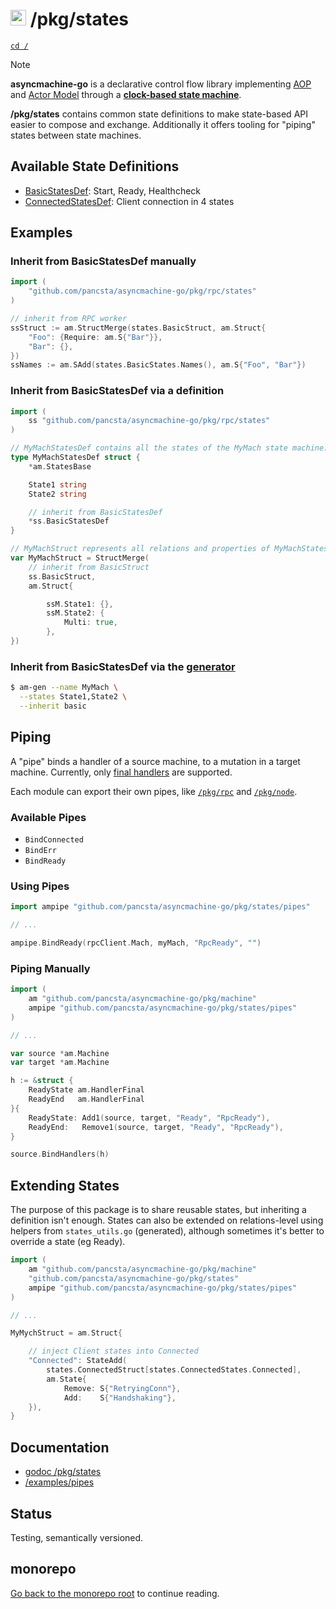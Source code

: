 # <img src="https://pancsta.github.io/assets/asyncmachine-go/logo.png" height="25"/> /pkg/states

[`cd /`](/README.md)

> [!NOTE]
> **asyncmachine-go** is a declarative control flow library implementing [AOP](https://en.wikipedia.org/wiki/Aspect-oriented_programming)
> and [Actor Model](https://en.wikipedia.org/wiki/Actor_model) through a **[clock-based state machine](/pkg/machine/README.md)**.

**/pkg/states** contains common state definitions to make state-based API easier to compose and exchange. Additionally it
offers tooling for "piping" states between state machines.

## Available State Definitions

- [BasicStatesDef](/pkg/states/ss_basic.go): Start, Ready, Healthcheck
- [ConnectedStatesDef](/pkg/states/ss_connected.go): Client connection in 4 states

## Examples

### Inherit from BasicStatesDef manually

```go
import (
    "github.com/pancsta/asyncmachine-go/pkg/rpc/states"
)

// inherit from RPC worker
ssStruct := am.StructMerge(states.BasicStruct, am.Struct{
    "Foo": {Require: am.S{"Bar"}},
    "Bar": {},
})
ssNames := am.SAdd(states.BasicStates.Names(), am.S{"Foo", "Bar"})
```

### Inherit from BasicStatesDef via a definition

```go
import (
    ss "github.com/pancsta/asyncmachine-go/pkg/rpc/states"
)

// MyMachStatesDef contains all the states of the MyMach state machine.
type MyMachStatesDef struct {
    *am.StatesBase

    State1 string
    State2 string

    // inherit from BasicStatesDef
    *ss.BasicStatesDef
}

// MyMachStruct represents all relations and properties of MyMachStates.
var MyMachStruct = StructMerge(
    // inherit from BasicStruct
    ss.BasicStruct,
    am.Struct{

        ssM.State1: {},
        ssM.State2: {
            Multi: true,
        },
})
```

### Inherit from BasicStatesDef via the [generator](/tools/cmd/am-gen/README.md)

```bash
$ am-gen --name MyMach \
  --states State1,State2 \
  --inherit basic
```

## Piping

A "pipe" binds a handler of a source machine, to a mutation in a target machine. Currently, only [final handlers](/docs/manual.md#final-handlers)
are supported.

Each module can export their own pipes, like [`/pkg/rpc`](/pkg/rpc) and [`/pkg/node`](/pkg/node).

### Available Pipes

- `BindConnected`
- `BindErr`
- `BindReady`

### Using Pipes

```go
import ampipe "github.com/pancsta/asyncmachine-go/pkg/states/pipes"

// ...

ampipe.BindReady(rpcClient.Mach, myMach, "RpcReady", "")
```

### Piping Manually

```go
import (
    am "github.com/pancsta/asyncmachine-go/pkg/machine"
    ampipe "github.com/pancsta/asyncmachine-go/pkg/states/pipes"
)

// ...

var source *am.Machine
var target *am.Machine

h := &struct {
    ReadyState am.HandlerFinal
    ReadyEnd   am.HandlerFinal
}{
    ReadyState: Add1(source, target, "Ready", "RpcReady"),
    ReadyEnd:   Remove1(source, target, "Ready", "RpcReady"),
}

source.BindHandlers(h)
```

## Extending States

The purpose of this package is to share reusable states, but inheriting a definition isn't enough. States can also be
extended on relations-level using helpers from `states_utils.go` (generated), although sometimes it's better to override
a state (eg Ready).

```go
import (
    am "github.com/pancsta/asyncmachine-go/pkg/machine"
    "github.com/pancsta/asyncmachine-go/pkg/states"
    ampipe "github.com/pancsta/asyncmachine-go/pkg/states/pipes"
)

// ...

MyMychStruct = am.Struct{

    // inject Client states into Connected
    "Connected": StateAdd(
        states.ConnectedStruct[states.ConnectedStates.Connected],
        am.State{
            Remove: S{"RetryingConn"},
            Add:    S{"Handshaking"},
    }),
}
```

## Documentation

- [godoc /pkg/states](https://pkg.go.dev/github.com/pancsta/asyncmachine-go/pkg/states)
- [/examples/pipes](/examples/pipes/example_pipes.go)

## Status

Testing, semantically versioned.

## monorepo

[Go back to the monorepo root](/README.md) to continue reading.
